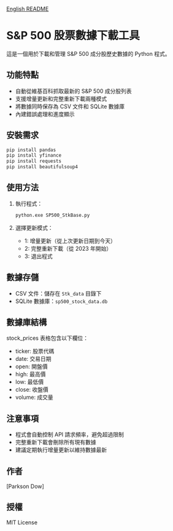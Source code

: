 [English README](README.md)

# S&P 500 股票數據下載工具

這是一個用於下載和管理 S&P 500 成分股歷史數據的 Python 程式。

## 功能特點

- 自動從維基百科抓取最新的 S&P 500 成分股列表
- 支援增量更新和完整重新下載兩種模式
- 將數據同時保存為 CSV 文件和 SQLite 數據庫
- 內建錯誤處理和進度顯示

## 安裝需求

```bash
pip install pandas
pip install yfinance
pip install requests
pip install beautifulsoup4
```

## 使用方法

1. 執行程式：
   
   ```bash
   python.exe SP500_StkBase.py
   ```

2. 選擇更新模式：
   
   - 1: 增量更新（從上次更新日期到今天）
   - 2: 完整重新下載（從 2023 年開始）
   - 3: 退出程式

## 數據存儲

- CSV 文件：儲存在 `Stk_data` 目錄下
- SQLite 數據庫：`sp500_stock_data.db`

## 數據庫結構

stock_prices 表格包含以下欄位：

- ticker: 股票代碼
- date: 交易日期
- open: 開盤價
- high: 最高價
- low: 最低價
- close: 收盤價
- volume: 成交量

## 注意事項

- 程式會自動控制 API 請求頻率，避免超過限制
- 完整重新下載會刪除所有現有數據
- 建議定期執行增量更新以維持數據最新

## 作者

[Parkson Dow]

## 授權

MIT License
